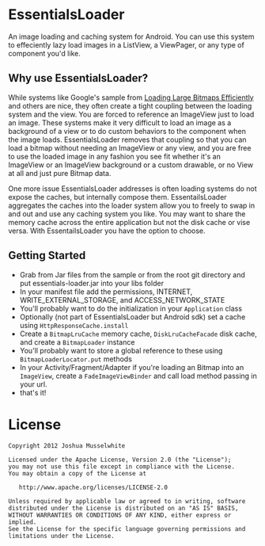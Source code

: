 EssentialsLoader
================

An image loading and caching system for Android. You can use this system to effeciently lazy load images in a ListView, a ViewPager, or any type of component you'd like.  

## Why use EssentialsLoader?

While systems like Google's sample from [Loading Large Bitmaps Efficiently](http://developer.android.com/training/displaying-bitmaps/load-bitmap.html) and others are nice, they often create a tight coupling between the loading system and the view. You are forced to reference an ImageView just to load an image. These systems make it very difficult to load an image as a background of a view or to do custom behaviors to the component when the image loads. EssentialsLoader removes that coupling so that you can load a bitmap without needing an ImageView or any view, and you are free to use the loaded image in any fashion you see fit whether it's an ImageView or an ImageView background or a custom drawable, or no View at all and just pure Bitmap data.  


One more issue EssentialsLoader addresses is often loading systems do not expose the caches, but internally compose them. EssentailsLoader aggregates the caches into the loader system allow you to freely to swap in and out and use any caching system you like. You may want to share the memory cache across the entire application but not the disk cache or vise versa. With EssentailsLoader you have the option to choose.


## Getting Started

 * Grab from Jar files from the sample or from the root git directory and put essentials-loader.jar into your libs folder
 * In your manifest file add the permissions, INTERNET, WRITE_EXTERNAL_STORAGE, and ACCESS_NETWORK_STATE
 * You'll probably want to do the initialization in your `Application` class
 * Optionally (not part of EssentialsLoader but Android sdk) set a cache using `HttpResponseCache.install`
 * Create a `BitmapLruCache` memory cache, `DiskLruCacheFacade` disk cache, and create a `BitmapLoader` instance
 * You'll probably want to store a global reference to these using `BitmapLoaderLocator.put` methods
 * In your Activity/Fragment/Adapter if you're loading an Bitmap into an `ImageView`, create a `FadeImageViewBinder` and call load method passing in your url.
 * that's it!

License
=======

    Copyright 2012 Joshua Musselwhite

    Licensed under the Apache License, Version 2.0 (the "License");
    you may not use this file except in compliance with the License.
    You may obtain a copy of the License at

       http://www.apache.org/licenses/LICENSE-2.0

    Unless required by applicable law or agreed to in writing, software
    distributed under the License is distributed on an "AS IS" BASIS,
    WITHOUT WARRANTIES OR CONDITIONS OF ANY KIND, either express or implied.
    See the License for the specific language governing permissions and
    limitations under the License.
